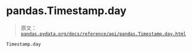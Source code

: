 # pandas.Timestamp.day

> 原文：[`pandas.pydata.org/docs/reference/api/pandas.Timestamp.day.html`](https://pandas.pydata.org/docs/reference/api/pandas.Timestamp.day.html)

```py
Timestamp.day
```
